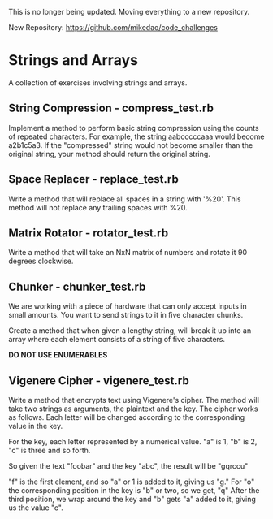 This is no longer being updated. Moving everything to a new repository.

New Repository:  https://github.com/mikedao/code_challenges

# Strings and Arrays
A collection of exercises involving strings and arrays.

## String Compression - compress_test.rb

Implement a method to perform basic string compression using the counts of
repeated characters. For example, the string aabcccccaaa would become
a2b1c5a3. If the "compressed" string would not become smaller than the original
string, your method should return the original string.


## Space Replacer - replace_test.rb

Write a method that will replace all spaces in a string with '%20'. This method
will not replace any trailing spaces with %20.


## Matrix Rotator - rotator_test.rb

Write a method that will take an NxN matrix of numbers and rotate it 90 degrees
clockwise.


## Chunker - chunker_test.rb

We are working with a piece of hardware that can only accept inputs in small amounts. You want to send strings to it in five character chunks.

Create a method that when given a lengthy string, will break it up into an array where each element consists of a string of five characters.

**DO NOT USE ENUMERABLES**


## Vigenere Cipher - vigenere_test.rb

Write a method that encrypts text using Vigenere's cipher. The method will take two strings as arguments, the plaintext and the key. The cipher works as follows. Each letter will be changed according to the corresponding value in the key.

For the key, each letter represented by a numerical value. "a" is 1, "b" is 2, "c" is three and so forth.

So given the text "foobar" and the key "abc", the result will be "gqrccu"

"f" is the first element, and so "a" or 1 is added to it, giving us "g."
For "o" the corresponding position in the key is "b" or two, so we get, "q"
After the third position, we wrap around the key and "b" gets "a" added to it,
giving us the value "c".
